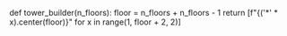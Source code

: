 def tower_builder(n_floors):
    floor = n_floors + n_floors - 1
    return [f"{('*' * x).center(floor)}" for x in range(1, floor + 2, 2)]


